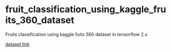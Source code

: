 # fruit_classification_using_kaggle_fruits_360_dataset

Fruits classification using kaggle fuits 360 dataset in tensorflow 2.x

[dataset link](https://www.kaggle.com/moltean/fruits)
